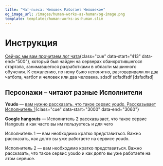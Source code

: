 ```yaml
---
title: "Чат-пьеса: Человек Работает Человеком"
og_image_url: /images/human-works-as-human/og-image.png
template: templates/human-works-as-human.slim
---
```


# Инструкция


[Сейчас мы вам прочитаем лог чата](#){class="cue" data-start="413" data-end="500"}, который был найден на серверах обанкротившегося стартапа, занимавшегося разработками в области машинного обучения. К сожалению, по нему было непонятно, разговаривали ли два чатбота, чатбот и человек или два человека. sdsdf sdfsdfsdf [dsfsdfsd]

## Персонажи – читают разные Исполнители

__Youdo__ &mdash; [вам нужно рассказать, что такое сервис youdo. Рассказывает Исполнитель 1](#){class="cue" data-start="3000" data-end="3060"}

__Google hangouts__ &mdash;  Исполнитель 2 рассказывает, что такое сервис Hangouts и как часто вы им пользуетесь и для чего

Исполнитель 1 — вам необходимо кратко представиться. Важно рассказать, как долго вы уже работаете на сервисе youdo. 

Исполнитель 2 — вам необходимо кратко представиться. Важно рассказать, что такое сервис youdo и как долго вы уже работаете на этом сервисе.
